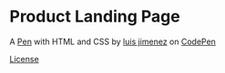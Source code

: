 # Product Landing Page


A [Pen](https://codepen.io/luisferjh/full/VExgEK) with HTML and CSS by [luis jimenez](https://codepen.io/luisferjh/) on [CodePen](https://codepen.io/luisferjh)


[License](https://codepen.io/luisferjh/pen/VExgEK/license) 
